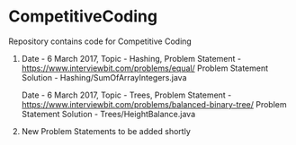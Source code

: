 # CompetitiveCoding

Repository contains code for Competitive Coding

1. Date - 6 March 2017, Topic - Hashing, Problem Statement - https://www.interviewbit.com/problems/equal/
   Problem Statement Solution - Hashing/SumOfArrayIntegers.java

   Date - 6 March 2017, Topic - Trees, Problem Statement - https://www.interviewbit.com/problems/balanced-binary-tree/
   Problem Statement Solution - Trees/HeightBalance.java
   
2. New Problem Statements to be added shortly
